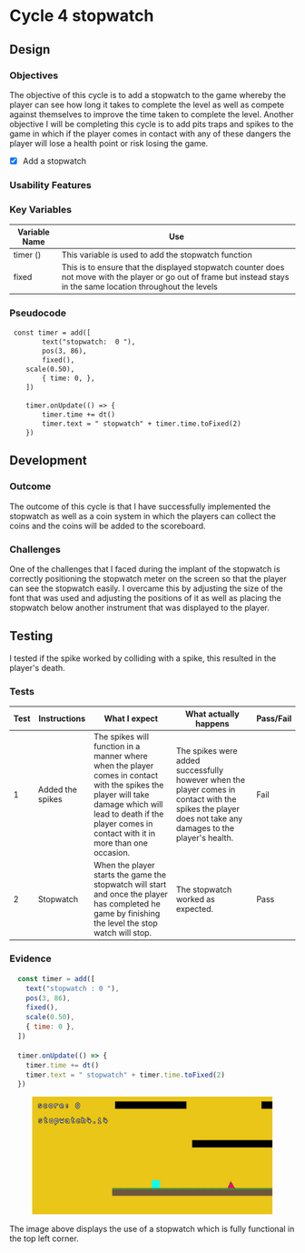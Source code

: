 # Cycle 4 stopwatch

##

## Design

### Objectives

The objective of this cycle is to add a stopwatch to the game whereby the player can see how long it takes to complete the level as well as compete against themselves to improve the time taken to complete the level. Another objective I will be completing this cycle is to add pits traps and spikes to the game in which if the player comes in contact with any of these dangers the player will lose a health point or risk losing the game. &#x20;

* [x] Add a stopwatch



### Usability Features

&#x20;&#x20;

### Key Variables

| Variable Name | Use                                                                                                                                                                   |
| ------------- | --------------------------------------------------------------------------------------------------------------------------------------------------------------------- |
| timer ()      | This variable is used to add the stopwatch function                                                                                                                   |
| fixed         | This is to ensure that the displayed stopwatch counter does not move with the player or go out of frame but instead stays in the same location throughout the levels  |

### Pseudocode

```
 const timer = add([
		text("stopwatch:  0 "),
		pos(3, 86),
		fixed(),
    scale(0.50),
		{ time: 0, },
	])

	timer.onUpdate(() => {
		timer.time += dt()
		timer.text = " stopwatch" + timer.time.toFixed(2)
	})
```

## Development

### Outcome

The outcome of this cycle is that I have successfully implemented the stopwatch as well as a coin system in which the players can collect the coins and the coins will be added to the scoreboard.&#x20;

### Challenges

One of the challenges that I faced during the implant of the stopwatch is correctly positioning the stopwatch meter on the screen so that the player can see the stopwatch easily. I overcame this by adjusting the size of the font that was used and adjusting the positions of it as well as placing the stopwatch below another instrument that was displayed to the player. &#x20;

## Testing

I tested if the spike worked by colliding with a spike, this resulted in the player's death.&#x20;

### Tests

| Test | Instructions      | What I expect                                                                                                                                                                                                       | What actually happens                                                                                                                                      | Pass/Fail |
| ---- | ----------------- | ------------------------------------------------------------------------------------------------------------------------------------------------------------------------------------------------------------------- | ---------------------------------------------------------------------------------------------------------------------------------------------------------- | --------- |
| 1    | Added the spikes  | The spikes will function in a manner where when the player comes in contact with the spikes the player will take damage which will lead to death if the player comes in contact with it in more than one occasion.  | The spikes were added successfully  however when the player comes in contact with the spikes the player does not take any damages to the player's health.  | Fail      |
| 2    | Stopwatch         | When the player starts the game the stopwatch will start and once the player has completed he game by finishing the level the stop watch will stop.                                                                 | The stopwatch worked as expected.                                                                                                                          | Pass      |

### Evidence

```javascript
  const timer = add([
    text("stopwatch : 0 "),
    pos(3, 86),
    fixed(),
    scale(0.50),
    { time: 0 },
  ])

  timer.onUpdate(() => {
    timer.time += dt()
    timer.text = " stopwatch" + timer.time.toFixed(2)
  })

```

<figure><img src="../.gitbook/assets/image (2) (3).png" alt=""><figcaption></figcaption></figure>

The image above displays the use of a stopwatch which is fully functional in the top left corner.
